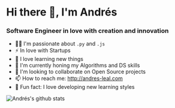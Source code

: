 # Hi there 👋, I'm Andrés
### Software Engineer in love with creation and innovation
- 👨‍💻  I'm passionate about ```.py``` and ```.js```
- ⚡️ In love with Startups
- 🧠  I love learning new things
- 🌱  I'm currently honing my Algorithms and DS skills
- 👯  I'm looking to collaborate on Open Source projects
- 📫  How to reach me: http://andres-leal.com
- 👀  Fun fact: I love developing new learning styles

![Andrés's github stats](https://github-readme-stats.vercel.app/api?username=Pixele9&count_private=true&theme=dark&show_icons=true&hide=prs,issues)

<!--
**Pixele9/Pixele9** is a ✨ _special_ ✨ repository because its `README.md` (this file) appears on your GitHub profile.

Here are some ideas to get you started:

- 🔭 I’m currently working on ...
- 🌱 I’m currently learning ...
- 👯 I’m looking to collaborate on ...
- 🤔 I’m looking for help with ...
- 💬 Ask me about 
- 📫 How to reach me: http://andres-leal.com
- ⚡ Fun fact: ...
-->
